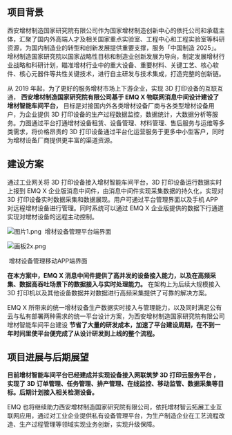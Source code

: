 

## 项目背景

西安增材制造国家研究院有限公司作为国家增材制造创新中心的依托公司和承载主体，汇聚了国内外高端人才及相关国家重点实验室、工程中心和工程实验室等科研资源，为国内制造业的转型和创新发展提供重要支撑，服务「中国制造 2025」。增材制造国家研究院以国家战略性目标和制造业创新发展为导向，制定发展增材行业战略和科研计划，瞄准增材行业中的重大设备、重要材料、关键工艺、核心软件、核心元器件等共性关键技术，进行自主研发与技术集成，打造完整的创新链。

从 2019 年起，为了更好的服务增材市场上下游企业，实现 3D 打印设备的互联互通， **西安增材制造国家研究院有限公司基于 EMQ X 物联网消息中间设计建设了增材智能车间平台，** 目标是对接国内外各类增材设备厂商与各类型增材设备用户，为企业提供 3D 打印设备的生产过程数据监控，数据统计，大数据分析等服务。力图通过平台打通增材设备租赁、设备管理、材料管理、售后服务与运维等多类需求，将价格昂贵的 3D 打印设备通过平台化运营服务于更多中小型客户，同时为增材设备厂商提供更丰富的渠道资源。



## 建设方案

通过工业网关将 3D 打印设备接入增材智能车间平台，3D 打印设备运行数据实时上报到 EMQ X 企业版消息中间件，由消息中间件实现采集数据的持久化，实现对 3D 打印设备实时数据采集和数据展现。用户可通过平台管理界面以及手机 APP 对远程增材设备进行管理。同时系统可以通过 EMQ X 企业版提供的数据下行通道实现对增材设备的远程主动控制。

![图片1.png](https://static.emqx.net/images/a5a89b59786814f09f0c20f0f553549f.png)
​            增材设备管理平台端界面

 ![画板2x.png](https://static.emqx.net/images/de21978adf17a1845aa66bc69a42421a.png)

​			增材设备管理移动APP端界面 

**在本方案中，EMQ X 消息中间件提供了高并发的设备接入能力，以及在高频采集、数据高吞吐场景下的数据接入与实时处理能力。** 在架构上为后续大规模接入 3D 打印机以及其他设备数据并对数据进行高频采集提供了可靠的解决方案。

EMQ X 所带来的统一增材设备生产数据实时接入与管理能力，以及同时满足公有云与私有部署两种需求的统一平台设计方案，为西安增材制造国家研究院有限公司增材智能车间平台建设 **节省了大量的研发成本，加速了平台建设周期，在不到一年时间里使平台便完成了从设计研发到上线的整个流程。**

 

## 项目进展与后期展望

**目前增材智能车间平台已经建成并实现设备接入网联筑梦 3D 打印云服务平台 ，实现了 3D 订单管理、任务管理、排产管理、在线监控、移动监管、数据采集等目标。后期计划接入相关检测设备。**

EMQ 也将继续助力西安增材制造国家研究院有限公司，依托增材智云拓展工业互联网应用，通过对工业企业提供私有设备管理平台，为生产制造企业在工艺流程改造、生产过程管理等领域实现业务创新，实现升级保障。

